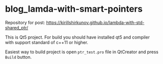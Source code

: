 # blog_lamda-with-smart-pointers
Repository for post: https://kirillshirkunov.github.io/lambda-with-std-shared_ptr/

This is Qt5 project. For build you should have installed qt5 and compiler with support standard of c++11 or higher.

Easiest way to build project is open `ptr_test.pro` file in QtCreator and press `Build` button.
